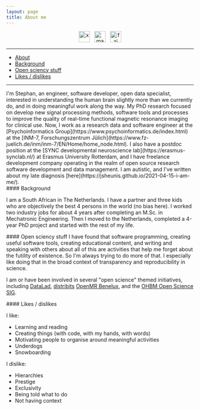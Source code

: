 ```yaml
---
layout: page
title: About me
---
```


<div align="center">
<a href="https://x.com/fmrwhy" target="_blank"><img src="https://upload.wikimedia.org/wikipedia/commons/thumb/5/53/X_logo_2023_original.svg/240px-X_logo_2023_original.svg.png" alt="x" height="30"></a> &nbsp;&nbsp;<a href="https://mas.to/@jsheunis" target="_blank"><img src="https://upload.wikimedia.org/wikipedia/commons/thumb/d/d5/Mastodon_logotype_%28simple%29_new_hue.svg/240px-Mastodon_logotype_%28simple%29_new_hue.svg.png" alt="mastodon" height="30"></a> &nbsp;&nbsp;<a href="https://www.psychoinformatics.de/lab-members.html" target="_blank"><img src="https://upload.wikimedia.org/wikipedia/commons/thumb/4/40/Logo_des_Forschungszentrums_J%C3%BClich_seit_2018.svg/320px-Logo_des_Forschungszentrums_J%C3%BClich_seit_2018.svg.png" alt="fzj" height="30"></a>
</div>

---

- [About](#about)
- [Background](#background)
- [Open sciency stuff](#open)
- [Likes / dislikes](#likes)

---


<div id='about'></div>
I'm Stephan, an engineer, software developer, open data specialist, interested in understanding the human brain slightly more than we currently do, and in doing meaningful work along the way. My PhD research focused on develop new signal processing methods, software tools and processes to improve the quality of real-time functional magnetic resonance imaging for clinical use. Now, I work as a research data and software engineer at the [Psychoinformatics Group](https://www.psychoinformatics.de/index.html) at the [INM-7, Forschungszentrum Jülich](https://www.fz-juelich.de/inm/inm-7/EN/Home/home_node.html). I also have a postdoc position at the [SYNC developmental neuroscience lab](https://erasmus-synclab.nl/) at Erasmus University Rotterdam, and I have freelance development company operating in the realm of open source research software development and data management. I am autistic, and I've written about my late diagnosis [here](https://jsheunis.github.io/2021-04-15-i-am-me/).

<div id='background'></div>
#### Background

I am a South African in The Netherlands. I have a partner and three kids who are objectively the best 4 persons in the world (no bias here). 
I worked two industry jobs for about 4 years after completing an M.Sc. in Mechatronic Engineering. Then I moved to the Netherlands, completed a 4-year PhD project and started with the rest of my life.

<div id='open'></div>
#### Open sciency stuff
I have found that software programming, creating useful software tools, creating educational content, and writing and speaking with others about all of this are activities that help me forget about the futility of existence. So I'm always trying to do more of that. I especially like doing that in the broad context of transparency and reproducibility in science.

I am or have been involved in several "open science" themed initiatives, including [DataLad](https://www.datalad.org/), [distribits](https://distribits.live/) [OpenMR Benelux](https://openmrbenelux.github.io/), and the [OHBM Open Science SIG](https://ossig.netlify.com/). 

<div id='likes'></div>
#### Likes / dislikes

I like:
- Learning and reading
- Creating things (with code, with my hands, with words)
- Motivating people to organise around meaningful activities
- Underdogs
- Snowboarding

I dislike:
- Hierarchies
- Prestige
- Exclusivity
- Being told what to do
- Not having context